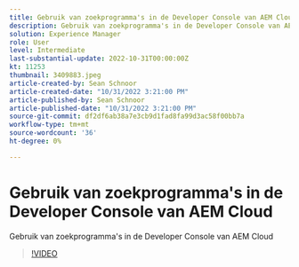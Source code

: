 ```yaml
---
title: Gebruik van zoekprogramma's in de Developer Console van AEM Cloud
description: Gebruik van zoekprogramma's in de Developer Console van AEM Cloud
solution: Experience Manager
role: User
level: Intermediate
last-substantial-update: 2022-10-31T00:00:00Z
kt: 11253
thumbnail: 3409883.jpeg
article-created-by: Sean Schnoor
article-created-date: "10/31/2022 3:21:00 PM"
article-published-by: Sean Schnoor
article-published-date: "10/31/2022 3:21:00 PM"
source-git-commit: df2df6ab38a7e3cb9d1fad8fa99d3ac58f00bb7a
workflow-type: tm+mt
source-wordcount: '36'
ht-degree: 0%

---
```



# Gebruik van zoekprogramma&#39;s in de Developer Console van AEM Cloud

Gebruik van zoekprogramma&#39;s in de Developer Console van AEM Cloud

>[!VIDEO](https://video.tv.adobe.com/v/3409883/?quality=12&learn=on)
